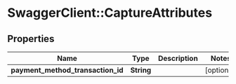 # SwaggerClient::CaptureAttributes

## Properties
Name | Type | Description | Notes
------------ | ------------- | ------------- | -------------
**payment_method_transaction_id** | **String** |  | [optional] 


